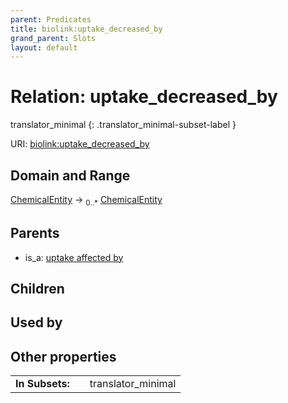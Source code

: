 ```yaml
---
parent: Predicates
title: biolink:uptake_decreased_by
grand_parent: Slots
layout: default
---
```


# Relation: uptake_decreased_by

translator_minimal
{: .translator_minimal-subset-label }




URI: [biolink:uptake_decreased_by](https://w3id.org/biolink/vocab/uptake_decreased_by)

## Domain and Range

[ChemicalEntity](ChemicalEntity.md) ->  <sub>0..\*</sub> [ChemicalEntity](ChemicalEntity.md)

## Parents

 *  is_a: [uptake affected by](uptake_affected_by.md)

## Children


## Used by


## Other properties

|  |  |  |
| --- | --- | --- |
| **In Subsets:** | | translator_minimal |

